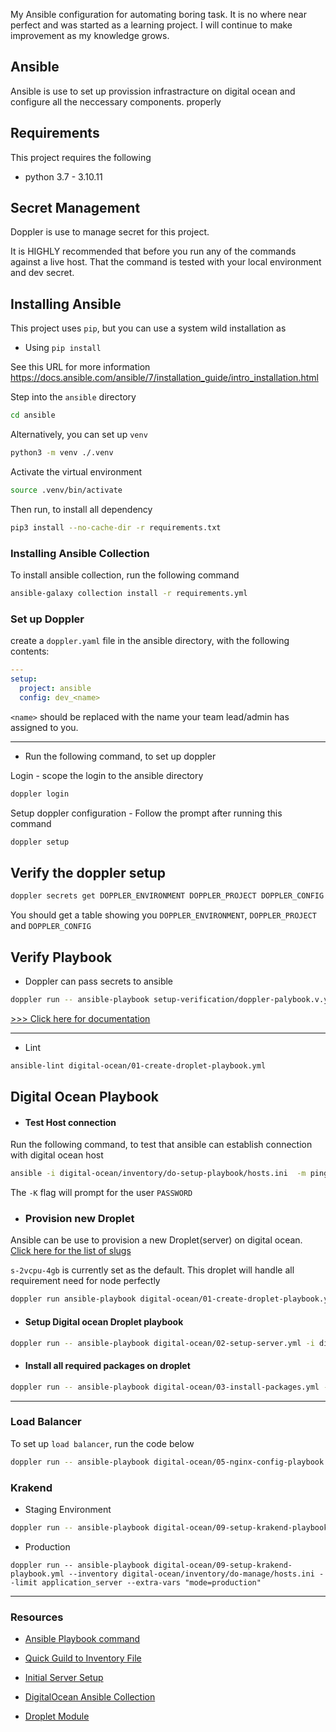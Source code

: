 My Ansible configuration for automating boring task. It is no where near perfect and was started as a learning project. I will continue to make improvement as my knowledge grows. 

## Ansible

Ansible is use to set up provission infrastracture on digital ocean and
configure all the neccessary components. properly

## Requirements

This project requires the following

- python 3.7 - 3.10.11

## Secret Management

Doppler is use to manage secret for this project.

It is HIGHLY recommended that before you run any of the commands against a live
host. That the command is tested with your local environment and dev secret.

## Installing Ansible

This project uses `pip`, but you can use a system wild installation as

- Using `pip install`

See this URL for more information
https://docs.ansible.com/ansible/7/installation_guide/intro_installation.html

Step into the `ansible` directory

```bash
cd ansible
```

Alternatively, you can set up `venv`

```bash
python3 -m venv ./.venv
```

Activate the virtual environment

```bash
source .venv/bin/activate
```

Then run, to install all dependency

```bash
pip3 install --no-cache-dir -r requirements.txt
```

### Installing Ansible Collection

To install ansible collection, run the following command

```bash
ansible-galaxy collection install -r requirements.yml
```

### Set up Doppler

create a `doppler.yaml` file in the ansible directory, with the following
contents:

```yaml
---
setup:
  project: ansible
  config: dev_<name>
```

`<name>` should be replaced with the name your team lead/admin has assigned to
you.

---

- Run the following command, to set up doppler

Login - scope the login to the ansible directory

```bash
doppler login
```

Setup doppler configuration - Follow the prompt after running this command

```bash
doppler setup
```

## Verify the doppler setup

```bash
doppler secrets get DOPPLER_ENVIRONMENT DOPPLER_PROJECT DOPPLER_CONFIG
```

You should get a table showing you `DOPPLER_ENVIRONMENT`, `DOPPLER_PROJECT` and
`DOPPLER_CONFIG`

## Verify Playbook

- Doppler can pass secrets to ansible

```bash
doppler run -- ansible-playbook setup-verification/doppler-palybook.v.yml
```

[>>> Click here for documentation](https://community.doppler.com/t/ansible-shell-command-modules-with-doppler/267/2)

---

- Lint

```bash
ansible-lint digital-ocean/01-create-droplet-playbook.yml
```

## Digital Ocean Playbook

- #### Test Host connection

Run the following command, to test that ansible can establish connection with
digital ocean host

```bash
ansible -i digital-ocean/inventory/do-setup-playbook/hosts.ini  -m ping all -K
```

The `-K` flag will prompt for the user `PASSWORD`

- ### Provision new Droplet

Ansible can be use to provision a new Droplet(server) on digital ocean.
[Click here for the list of slugs](https://slugs.do-api.dev/)

`s-2vcpu-4gb` is currently set as the default. This droplet will handle all
requirement need for node perfectly

```bash
doppler run ansible-playbook digital-ocean/01-create-droplet-playbook.yml
```

- #### Setup Digital ocean Droplet playbook

```bash
doppler run -- ansible-playbook digital-ocean/02-setup-server.yml -i digital-ocean/inventory/do-setup-playbook/hosts.ini
```

- #### Install all required packages on droplet

```bash
doppler run -- ansible-playbook digital-ocean/03-install-packages.yml -i digital-ocean/inventory/do-setup/hosts.ini
```

---

### Load Balancer

To set up `load balancer`, run the code below

```bash
doppler run -- ansible-playbook digital-ocean/05-nginx-config-playbook.yml --inventory digital-ocean/inventory/do-manage/api_gateway_host.ini --limit api_gateways
```

### Krakend

- Staging Environment

```bash
doppler run -- ansible-playbook digital-ocean/09-setup-krakend-playbook.yml --inventory digital-ocean/inventory/do-manage/staging_hosts.ini --limit application_server --extra-vars "mode=staging"
```

- Production

```
doppler run -- ansible-playbook digital-ocean/09-setup-krakend-playbook.yml --inventory digital-ocean/inventory/do-manage/hosts.ini --limit application_server --extra-vars "mode=production"
```

---

### Resources

- [Ansible Playbook command](https://docs.ansible.com/ansible/latest/cli/ansible-playbook.html)

- [Quick Guild to Inventory File](https://www.cherryservers.com/blog/how-to-set-up-ansible-inventory-file)

- [Initial Server Setup](https://www.digitalocean.com/community/tutorials/how-to-use-ansible-to-automate-initial-server-setup-on-ubuntu-18-04)

- [DigitalOcean Ansible Collection](https://github.com/ansible-collections/community.digitalocean)

- [Droplet Module](https://docs.ansible.com/ansible/latest/collections/community/digitalocean/digital_ocean_droplet_module.html)
